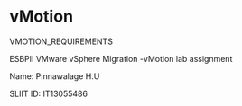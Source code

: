 # vMotion

VMOTION_REQUIREMENTS

ESBPII VMware vSphere Migration -vMotion lab assignment

Name: Pinnawalage H.U

SLIIT ID: IT13055486
